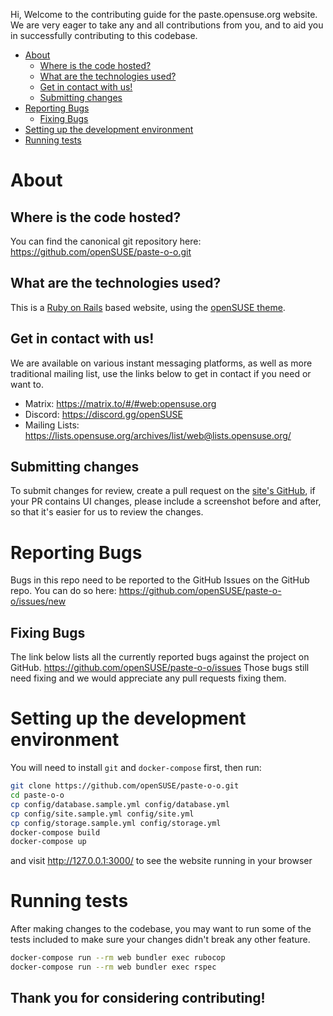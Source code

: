 Hi,
Welcome to the contributing guide for the paste.opensuse.org website. We are very eager to take any and all contributions from you, and to aid you in successfully contributing to this codebase.

* [About](#about)
  * [Where is the code hosted?](#where-is-the-code-hosted)
  * [What are the technologies used?](#what-are-the-technologies-used)
  * [Get in contact with us!](#get-in-contact-with-us)
  * [Submitting changes](#submitting-changes)
* [Reporting Bugs](#reporting-bugs)
  * [Fixing Bugs](#fixing-bugs)
* [Setting up the development environment](#setting-up-the-development-environment)
* [Running tests](#running-tests)

# About

## Where is the code hosted?
You can find the canonical git repository here: <https://github.com/openSUSE/paste-o-o.git>

## What are the technologies used?
This is a [Ruby on Rails](https://rubyonrails.org/) based website, using the [openSUSE theme](https://github.com/openSUSE/chameleon/).

## Get in contact with us!
We are available on various instant messaging platforms, as well as more traditional mailing list, use the links below to get in contact if you need or want to.

* Matrix: <https://matrix.to/#/#web:opensuse.org>
* Discord: <https://discord.gg/openSUSE>
* Mailing Lists: <https://lists.opensuse.org/archives/list/web@lists.opensuse.org/>

## Submitting changes
To submit changes for review, create a pull request on the [site's GitHub](https://github.com/openSUSE/paste-o-o/), if your PR contains UI changes, please include a screenshot before and after, so that it's easier for us to review the changes.

# Reporting Bugs
Bugs in this repo need to be reported to the GitHub Issues on the GitHub repo.
You can do so here: https://github.com/openSUSE/paste-o-o/issues/new

## Fixing Bugs
The link below lists all the currently reported bugs against the project on GitHub.
https://github.com/openSUSE/paste-o-o/issues
Those bugs still need fixing and we would appreciate any pull requests fixing them.

# Setting up the development environment
You will need to install `git` and `docker-compose` first, then run:

```sh
git clone https://github.com/openSUSE/paste-o-o.git
cd paste-o-o
cp config/database.sample.yml config/database.yml
cp config/site.sample.yml config/site.yml
cp config/storage.sample.yml config/storage.yml
docker-compose build
docker-compose up
```
and visit <http://127.0.0.1:3000/> to see the website running in your browser

# Running tests
After making changes to the codebase, you may want to run some of the tests included to make sure your changes didn't break any other feature.

```sh
docker-compose run --rm web bundler exec rubocop
docker-compose run --rm web bundler exec rspec
```

## Thank you for considering contributing!

